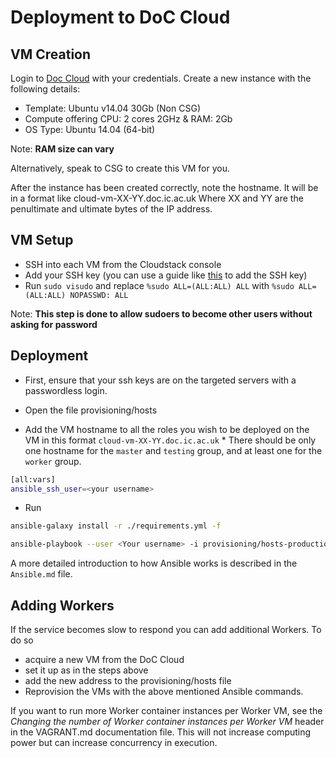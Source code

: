 # Deployment to DoC Cloud

## VM Creation

Login to [Doc Cloud](https://cloud.doc.ic.ac.uk/) with your credentials.
Create a new instance with the following details:

- Template: Ubuntu v14.04 30Gb (Non CSG)
- Compute offering CPU: 2 cores 2GHz & RAM: 2Gb
- OS Type: Ubuntu 14.04 (64-bit)

Note: **RAM size can vary**

Alternatively, speak to CSG to create this VM for you.

After the instance has been created correctly, note the hostname.
It will be in a format like cloud-vm-XX-YY.doc.ic.ac.uk
Where XX and YY are the penultimate and ultimate bytes of the IP address.

## VM Setup

- SSH into each VM from the Cloudstack console
- Add your SSH key (you can use a guide like [this](https://www.ssh.com/ssh/copy-id) to add the SSH key)
- Run `sudo visudo` and replace
  `%sudo ALL=(ALL:ALL) ALL`
  with
  `%sudo ALL=(ALL:ALL) NOPASSWD: ALL`

Note: **This step is done to allow sudoers to become other users without asking for password**

## Deployment

- First, ensure that your ssh keys are on the targeted servers with a passwordless login.

- Open the file provisioning/hosts
- Add the VM hostname to all the roles you wish to be deployed on the VM in this format
  `cloud-vm-XX-YY.doc.ic.ac.uk` \* There should be only one hostname for the `master` and `testing` group, and at least one for the `worker` group.

```bash
[all:vars]
ansible_ssh_user=<your username>
```

- Run

```bash
ansible-galaxy install -r ./requirements.yml -f

ansible-playbook --user <Your username> -i provisioning/hosts-production --vault-password-file=~/.kleeweb_vault_pass.txt provisioning/deploy.yml -v
```

A more detailed introduction to how Ansible works is described in the `Ansible.md` file.

## Adding Workers

If the service becomes slow to respond you can add additional Workers. To do so

- acquire a new VM from the DoC Cloud
- set it up as in the steps above
- add the new address to the provisioning/hosts file
- Reprovision the VMs with the above mentioned Ansible commands.

If you want to run more Worker container instances per Worker VM, see the _Changing the number of Worker container instances per Worker VM_ header in the VAGRANT.md documentation file. This will not increase computing power but can increase concurrency in execution.

